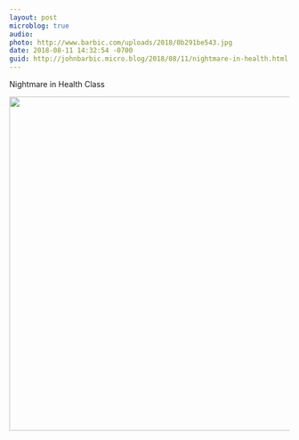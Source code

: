 ```yaml
---
layout: post
microblog: true
audio: 
photo: http://www.barbic.com/uploads/2018/0b291be543.jpg
date: 2018-08-11 14:32:54 -0700
guid: http://johnbarbic.micro.blog/2018/08/11/nightmare-in-health.html
---
```

Nightmare in Health Class

<img src="http://www.barbic.com/uploads/2018/0b291be543.jpg" width="600" height="600" />
